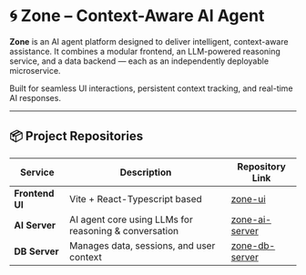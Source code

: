 # 🌀 Zone – Context-Aware AI Agent

**Zone** is an AI agent platform designed to deliver intelligent, context-aware assistance. It combines a modular frontend, an LLM-powered reasoning service, and a data backend — each as an independently deployable microservice.

Built for seamless UI interactions, persistent context tracking, and real-time AI responses.

---

## 📦 Project Repositories

| Service        | Description                                           | Repository Link |
|----------------|-------------------------------------------------------|------------------|
| **Frontend UI** | Vite + React-Typescript based        | [zone-ui](https://github.com/Yatik1/zone-ui) |
| **AI Server**   | AI agent core using LLMs for reasoning & conversation | [zone-ai-server](https://github.com/Yatik1/zone-ai-server) |
| **DB Server**   | Manages data, sessions, and user context              | [zone-db-server](https://github.com/Yatik1/zone-db-server) |
